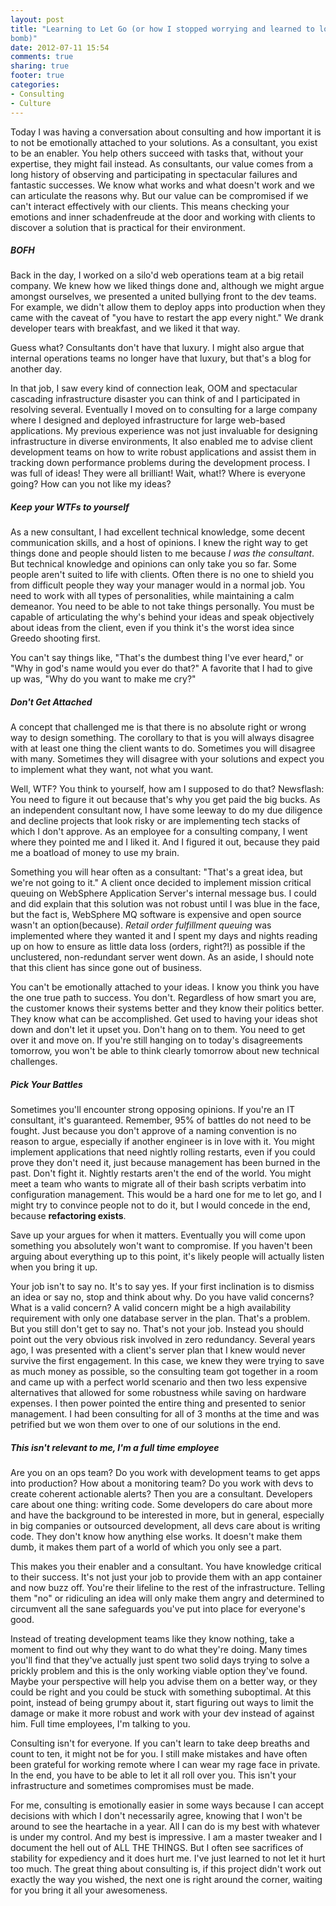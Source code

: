 ```yaml
---
layout: post
title: "Learning to Let Go (or how I stopped worrying and learned to love the
bomb)"
date: 2012-07-11 15:54
comments: true
sharing: true
footer: true
categories: 
- Consulting
- Culture
---
```



Today I was having a conversation about consulting and how important it is to
not be emotionally attached to your solutions. As a consultant, you exist to be
an enabler. You help others succeed with tasks that, without your expertise, they
might fail instead.  As consultants, our value comes from a long history of
observing and participating in spectacular failures and fantastic
successes. We know what works and what doesn't work and we can articulate the
reasons why.  But our value can be compromised if we can't interact effectively
with our clients. This means checking your emotions and inner schadenfreude at
the door and working with clients to discover a solution that is practical for
their environment.

##### BOFH
Back in the day, I worked on a silo'd web operations team at a big retail
company. We knew how we liked things done and, although we might argue amongst
ourselves, we presented a united bullying front to the dev teams.  For example,
  we didn't allow them to deploy apps into production when they came with the
  caveat of "you have to restart the app every night." We drank developer tears
  with breakfast, and we liked it that way. 

  Guess what? Consultants don't have that luxury. I might also argue that
  internal operations teams no longer have that luxury, but that's a blog for
  another day. 
  <!-- more -->

  In that job, I saw every kind of connection leak, OOM and spectacular
  cascading infrastructure disaster you can think of and I participated in
  resolving several.  Eventually I moved on to consulting for a large company
  where I designed and deployed infrastructure for large web-based
  applications. My previous experience was not just invaluable for designing
  infrastructure in diverse environments, It also enabled me to advise client
  development teams on how to write robust applications and assist them in
  tracking down performance problems during the development process.  I was
  full of ideas! They were all brilliant! Wait, what!? Where is everyone going?
  How can you not like my ideas? 

##### Keep your WTFs to yourself
  As a new consultant, I had excellent technical knowledge, some decent
  communication skills, and a host of opinions.  I knew the right way to get
  things done and people should listen to me because *I was the consultant*.
  But technical knowledge and opinions can only take you so far. Some people
  aren't suited to life with clients. Often there is no one to shield you from
  difficult people they way your manager would in a normal job. You need to
  work with all types of personalities, while maintaining a calm demeanor. You
  need to be able to not take things personally. You must be capable of
  articulating the why's behind your ideas and speak objectively about ideas
  from the client, even if you think it's the worst idea since Greedo shooting
  first. 

  You can't say things like, "That's the dumbest thing I've ever heard," or
  "Why in god's name would you ever do that?"  A favorite that I had to give up
  was, "Why do you want to make me cry?"

##### Don't Get Attached
   A concept that challenged me is that there is no absolute right or wrong way
  to design something. The corollary to that is you will always disagree with at least
  one thing the client wants to do. Sometimes you will disagree with many.
  Sometimes they will disagree with your solutions and expect you to implement
  what they want, not what you want.  

  Well, WTF? You think to yourself, how am I supposed to do that? Newsflash:
  You need to figure it out because that's why you get paid the big bucks. As
  an independent consultant now, I have some leeway to do my due diligence and
  decline projects that look risky or are implementing tech stacks of which
  I don't approve. As an employee for a consulting company, I went where they
  pointed me and I liked it. And I figured it out, because they paid me
  a boatload of money to use my brain.

  Something you will hear often as a consultant: "That's a great idea, but
  we're not going to it." A client once decided to implement mission critical
  queuing on WebSphere Application Server's internal message bus. I could and
  did explain that this solution was not robust until I was blue in the face,
  but the fact is, WebSphere MQ software is expensive and open source wasn't an
  option(because). *Retail order fulfillment queuing* was implemented where
  they wanted it and I spent my days and nights reading up on how to ensure as
  little data loss (orders, right?!) as possible if the unclustered,
  non-redundant server went down. As an aside, I should note that this client
  has since gone out of business.

  You can't be emotionally attached to your ideas. I know you think you have
  the one true path to success.  You don't. Regardless of how smart you are,
  the customer knows their systems better and they know their politics better.
  They know what can be accomplished.  Get used to having your ideas shot down
  and don't let it upset you. Don't hang on to them.  You need to get over it
  and move on. If you're still hanging on to today's disagreements tomorrow,
  you won't be able to think clearly tomorrow about new technical challenges.

##### Pick Your Battles
  Sometimes you'll encounter strong opposing opinions. If you're an IT
  consultant, it's guaranteed. Remember, 95% of battles do not need to be
  fought. Just because you don't approve of a naming convention is no reason to
  argue, especially if another engineer is in love with it.  You might
  implement applications that need nightly rolling restarts, even if you could
  prove they don't need it, just because management has been burned in the
  past. Don't fight it. Nightly restarts aren't the end of the world.  You
  might meet a team who wants to migrate all of their bash scripts verbatim
  into configuration management. This would be a hard one for me to let go, and
  I might try to convince people not to do it, but I would concede in the end,
  because **refactoring exists**.  

  Save up your argues for when it matters. Eventually you will come upon
  something you absolutely won't want to compromise. If you haven't been
  arguing about everything up to this point, it's likely people will actually
  listen when you bring it up.

  Your job isn't to say no.  It's to say yes.  If your first inclination is to
  dismiss an idea or say no, stop and think about why. Do you have valid
  concerns? What is a valid concern? A valid concern might be a high
  availability requirement with only one database server in the plan.  That's
  a problem. But you still don't get to say no. That's not your job.  Instead
  you should point out the very obvious risk involved in zero redundancy.
  Several years ago, I was presented with a client's server plan that I knew
  would never survive the first engagement. In this case, we knew they were
  trying to save as much money as possible, so the consulting team got together
  in a room and came up with a perfect world scenario and then two less
  expensive alternatives that allowed for some robustness while saving on
  hardware expenses. I then power pointed the entire thing and presented to
  senior management. I had been consulting for all of 3 months at the time and
  was petrified but we won them over to one of our solutions in the end.

##### This isn't relevant to me, I'm a full time employee
  Are you on an ops team? Do you work with development teams to get apps into
  production? How about a monitoring team? Do you work with devs to create
  coherent actionable alerts? Then you are a consultant. Developers care about
  one thing: writing code. Some developers do care about more and have the
  background to be interested in more, but in general, especially in big
  companies or outsourced development, all devs care about is writing code.
  They don't know how anything else works. It doesn't make them dumb, it makes
  them part of a world of which you only see a part.

  This makes you their enabler and a consultant. You have knowledge critical to
  their success. It's not just your job to provide them with an app container
  and now buzz off.  You're their lifeline to the rest of the infrastructure.
  Telling them "no" or ridiculing an idea will only make them angry and
  determined to circumvent all the sane safeguards you've put into place for
  everyone's good. 

  Instead of treating development teams like they know nothing, take a moment
  to find out why they want to do what they're doing.  Many times you'll find
  that they've actually just spent two solid days trying to solve a prickly
  problem and this is the only working viable option they've found. Maybe your
  perspective will help you advise them on a better way, or they could be right
  and you could be stuck with something suboptimal. At this point, instead of
  being grumpy about it, start figuring out ways to limit the damage or make it
  more robust and work with your dev instead of against him.  Full time
  employees, I'm talking to you.

  Consulting isn't for everyone. If you can't learn to take deep breaths and
  count to ten, it might not be for you. I still make mistakes and have often
  been grateful for working remote where I can wear my rage face in private.
  In the end, you have to be able to let it all roll over you. This isn't your
  infrastructure and sometimes compromises must be made.  

  For me, consulting is emotionally easier in some ways because I can accept
  decisions with which I don't necessarily agree, knowing that I won't be
  around to see the heartache in a year. All I can do is my best with whatever
  is under my control. And my best is impressive. I am a master tweaker and
  I document the hell out of ALL THE THINGS.  But I often see sacrifices of
  stability for expediency and it does hurt me.  I've just learned to not let
  it hurt too much. The great thing about consulting is, if this project
  didn't work out exactly the way you wished, the next one is right around the
  corner, waiting for you bring it all your awesomeness.
